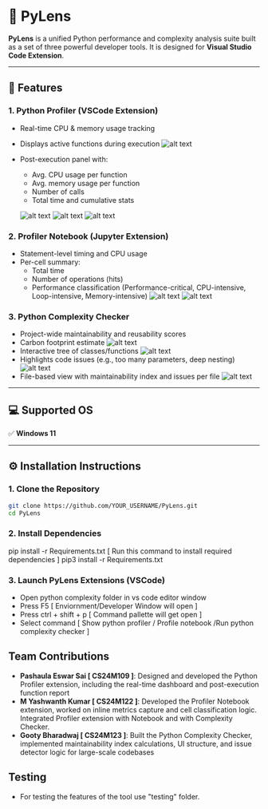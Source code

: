 # 🔬 PyLens

**PyLens** is a unified Python performance and complexity analysis suite built as a set of three powerful developer tools. It is designed for **Visual Studio Code Extension**.

---

## 🚀 Features

### 1. **Python Profiler (VSCode Extension)**
- Real-time CPU & memory usage tracking
- Displays active functions during execution
![alt text](image.png)
- Post-execution panel with:
  - Avg. CPU usage per function
  - Avg. memory usage per function
  - Number of calls
  - Total time and cumulative stats
  
  ![alt text](image-1.png)
  ![alt text](image-2.png)
  ![alt text](image-3.png)

### 2. **Profiler Notebook (Jupyter Extension)**
- Statement-level timing and CPU usage
- Per-cell summary:
  - Total time
  - Number of operations (hits)
  - Performance classification (Performance-critical, CPU-intensive, Loop-intensive, Memory-intensive)
  ![alt text](image-4.png)
  ![alt text](image-5.png)

### 3. **Python Complexity Checker**
- Project-wide maintainability and reusability scores
- Carbon footprint estimate
![alt text](image-8.png)
- Interactive tree of classes/functions
![alt text](image-7.png)
- Highlights code issues (e.g., too many parameters, deep nesting)
![alt text](image-9.png)
- File-based view with maintainability index and issues per file
![alt text](image-10.png)

---

## 💻 Supported OS

✅ **Windows 11**  

---

## ⚙️ Installation Instructions

### 1. **Clone the Repository**

```bash
git clone https://github.com/YOUR_USERNAME/PyLens.git
cd PyLens
```
### 2. **Install Dependencies**
pip install -r Requirements.txt [ Run this command to install required dependencies ] pip3 install -r Requirements.txt

### 3. **Launch PyLens Extensions (VSCode)**
- Open python complexity folder in vs code editor window 
- Press F5 [ Enviornment/Developer Window will open ] 
- Press ctrl + shift + p [ Command pallette will get open ] 
- Select command [ Show python profiler / Profile notebook /Run python complexity checker ]


## Team Contributions
- **Pashaula Eswar Sai [ CS24M109 ]**: Designed and developed the Python Profiler extension, including the real-time dashboard and post-execution function report
- **M Yashwanth Kumar [ CS24M122 ]**: Developed the Profiler Notebook extension, worked on inline metrics capture and cell classification logic. Integrated Profiler extension with Notebook and with Complexity Checker.
- **Gooty Bharadwaj [ CS24M123 ]**: Built the Python Complexity Checker, implemented maintainability index calculations, UI structure, and issue detector logic for large-scale codebases

## Testing
- For testing the features of the tool use "testing" folder.
